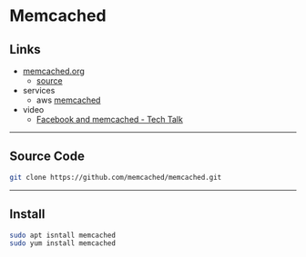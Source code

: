 # Memcached

## Links

- [memcached.org](https://memcached.org/)
  - [source](https://github.com/memcached/memcached)
- services
  - aws [memcached](https://aws.amazon.com/memcached/?nc1=h_ls)
- video
  - [Facebook and memcached - Tech Talk](https://youtu.be/UH7wkvcf0ys?si=FOHJg_3YAtTGD68r)

---

## Source Code

```bash
git clone https://github.com/memcached/memcached.git
```

---

## Install

```bash
sudo apt isntall memcached
sudo yum install memcached
```

